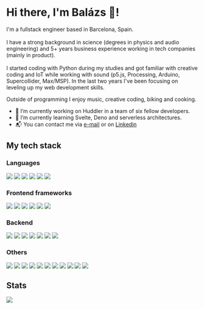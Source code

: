 # Hi there, I'm Balázs 👋! 

I'm a fullstack engineer based in Barcelona, Spain. <br><br>
I have a strong background in science (degrees in physics and audio engineering) and 5+ years business experience working in tech companies (mainly in product). <br><br>
I started coding with Python during my studies and got familiar with creative coding and IoT while working with sound (p5.js, Processing, Arduino, Supercollider, Max/MSP). In the last two years I've been focusing on leveling up my web development skills. 

Outside of programming I enjoy music, creative coding, biking and cooking. 


- 🔭 I’m currently working on Huddler in a team of six fellow developers. 
- 🌱 I’m currently learning Svelte, Deno and serverless architectures. 
- 📬 You can contact me via <a href="mailto:keplib@gmail.com">e-mail</a> or on <a href="https://www.linkedin.com/in/balazskepli/">Linkedin</a>

## My tech stack

### Languages
<span><img src="https://img.shields.io/badge/HTML-E34F26?logo=HTML5&logoColor=white&style=flat" /><span>
<span><img src="https://img.shields.io/badge/CSS-1572B6?logo=CSS3&logoColor=white&style=flat" /><span>
<span><img src="https://img.shields.io/badge/JS-F7DF1E?logo=JavaScript&logoColor=white&style=flat" /><span>
<span><img src="https://img.shields.io/badge/TS-3178C6?logo=TypeScript&logoColor=white&style=flat" /><span>
<span><img src="https://img.shields.io/badge/Python-3776AB?logo=Python&logoColor=white&style=flat" /><span>
<span><img src="https://img.shields.io/badge/Swift-F05138?logo=Swift&logoColor=white&style=flat" /><span>

### Frontend frameworks
<span><img src="https://img.shields.io/badge/React-61DAFB?logo=React&logoColor=white&style=flat" /><span>
<span><img src="https://img.shields.io/badge/Angular-DD0031?logo=Angular&logoColor=white&style=flat" /><span>
<span><img src="https://img.shields.io/badge/Vue-4FC08D?logo=Vue.js&logoColor=white&style=flat" /><span>
<span><img src="https://img.shields.io/badge/TS-3178C6?logo=TypeScript&logoColor=white&style=flat" /><span>
<span><img src="https://img.shields.io/badge/Redux-764ABC?logo=Redux&logoColor=white&style=flat" /><span>
<span><img src="https://img.shields.io/badge/Tailwind-06B6D4?logo=Tailwind CSS&logoColor=white&style=flat" /><span>

### Backend
<span><img src="https://img.shields.io/badge/Node.js-339933?logo=Node.js&logoColor=white&style=flat" /><span>
<span><img src="https://img.shields.io/badge/Express-000000?logo=Express&logoColor=white&style=flat" /><span>
<span><img src="https://img.shields.io/badge/MongoDB-47A248?logo=MongoDB&logoColor=white&style=flat" /><span>
<span><img src="https://img.shields.io/badge/PostgreSQL-4169E1?logo=PostgreSQL&logoColor=white&style=flat" /><span>
<span><img src="https://img.shields.io/badge/AWS-232F3E?logo=Amazon AWS&logoColor=white&style=flat" /><span>
<span><img src="https://img.shields.io/badge/Koa-33333D?logo=Koa&logoColor=white&style=flat" /><span>
<span><img src="https://img.shields.io/badge/Supabase-3ECF8E?logo=Supabase&logoColor=white&style=flat" /><span>

### Others
<span><img src="https://img.shields.io/badge/Vercel-000000?logo=Vercel&logoColor=white&style=flat" /><span>
<span><img src="https://img.shields.io/badge/Heroku-430098?logo=Heroku&logoColor=white&style=flat" /><span>
<span><img src="https://img.shields.io/badge/Jest-C213225?logo=Jest&logoColor=white&style=flat" /><span>
<span><img src="https://img.shields.io/badge/p5.js-ED225D?logo=p5.js&logoColor=white&style=flat" /><span>
<span><img src="https://img.shields.io/badge/Processing-006699?logo=Processing FoundationS&logoColor=white&style=flat" /><span>
<span><img src="https://img.shields.io/badge/TensorFlow-FF6F00?logo=TensorFlow&logoColor=white&style=flat" /><span>
<span><img src="https://img.shields.io/badge/Arduino-00979D?logo=Arduino&logoColor=white&style=flat" /><span>
<span><img src="https://img.shields.io/badge/Xcode-147EFB?logo=Xcode&logoColor=white&style=flat" /><span>
<span><img src="https://img.shields.io/badge/Git-F05032?logo=Git&logoColor=white&style=flat" /><span>
<span><img src="https://img.shields.io/badge/Bitbucket-0052CC?logo=Bitbucket&logoColor=white&style=flat" /><span>
<span><img src="https://img.shields.io/badge/VSCode-007ACC?logo=Visual Studio Code&logoColor=white&style=flat" /><span>



 ## Stats
  
 <img src="https://github-readme-stats.vercel.app/api?username=keplib&count_private=true&theme=dark&show_icons=true" />

 
